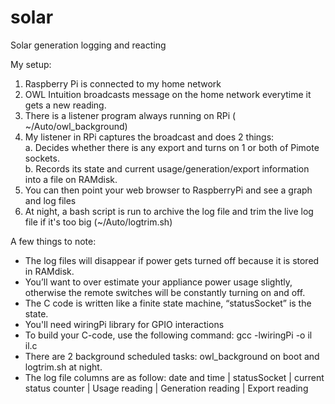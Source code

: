 # solar
Solar generation logging and reacting 

My setup: 

1. Raspberry Pi is connected to my home network 
2. OWL Intuition broadcasts message on the home network everytime it gets a new reading. 
3. There is a listener program always running on RPi ( ~/Auto/owl_background) 
4. My listener in RPi captures the broadcast and does 2 things:  
  a. Decides whether there is any export and turns on 1 or both of Pimote sockets.  
  b. Records its state and current usage/generation/export information into a file on RAMdisk.  
5. You can then point your web browser to RaspberryPi and see a graph and log files  
6. At night, a bash script is run to archive the log file and trim the live log file if it's too big (~/Auto/logtrim.sh)

A few things to note: 

- The log files will disappear if power gets turned off because it is stored in RAMdisk. 
- You’ll want to over estimate your appliance power usage slightly, otherwise the remote switches will be constantly turning on and off. 
- The C code is written like a finite state machine, “statusSocket” is the state. 
- You'll need wiringPi library for GPIO interactions 
- To build your C-code, use the following command: gcc -lwiringPi -o il il.c 
- There are 2 background scheduled tasks: owl_background on boot and logtrim.sh at night. 
- The log file columns are as follow: date and time | statusSocket | current status counter | Usage reading | Generation reading | Export reading 
